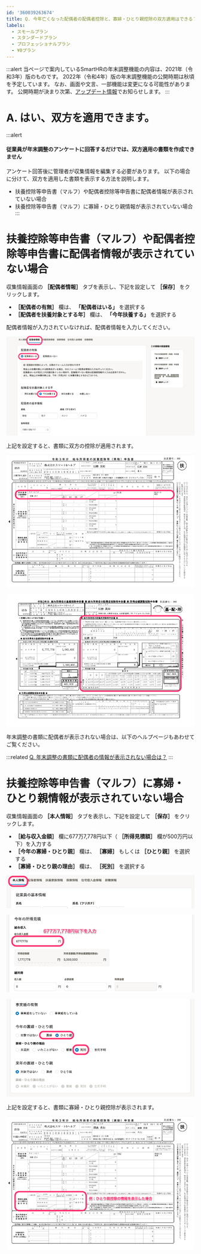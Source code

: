 ```yaml
---
id: '360039263674'
title: Q. 今年亡くなった配偶者の配偶者控除と、寡婦・ひとり親控除の双方適用はできる？
labels:
  - スモールプラン
  - スタンダードプラン
  - プロフェッショナルプラン
  - ¥0プラン
---
```

:::alert
当ページで案内しているSmartHRの年末調整機能の内容は、2021年（令和3年）版のものです。
2022年（令和4年）版の年末調整機能の公開時期は秋頃を予定しています。
なお、画面や文言、一部機能は変更になる可能性があります。
公開時期が決まり次第、[アップデート情報](https://smarthr.jp/update)でお知らせします。
:::

# A. はい、双方を適用できます。

:::alert
#### **従業員が年末調整のアンケートに回答するだけでは、双方適用の書類を作成できません**
アンケート回答後に管理者が収集情報を編集する必要があります。
以下の場合に分けて、双方を適用した書類を表示する方法を説明します。
- 扶養控除等申告書（マルフ）や配偶者控除等申告書に配偶者情報が表示されていない場合
- 扶養控除等申告書（マルフ）に寡婦・ひとり親情報が表示されていない場合
:::

# 扶養控除等申告書（マルフ）や配偶者控除等申告書に配偶者情報が表示されていない場合

収集情報画面の **［配偶者情報］** タブを表示し、下記を設定して **［保存］** をクリックします。

-  **［配偶者の有無］** 欄は、 **「配偶者はいる」** を選択する
-  **［配偶者を扶養対象とする年］** 欄は、 **「今年扶養する」** を選択する

配偶者情報が入力されていなければ、配偶者情報を入力してください。

![](./00________SmartHR____________.png)

上記を設定すると、書類に双方の控除が適用されます。

![__________________.png](./00___________________.png)

![](./___________________________________.png)

年末調整の書類に配偶者が表示されない場合は、以下のヘルプページもあわせてご覧ください。

:::related
[Q. 年末調整の書類に配偶者の情報が表示されない場合は？](https://knowledge.smarthr.jp/hc/ja/articles/360034870674)
:::

# 扶養控除等申告書（マルフ）に寡婦・ひとり親情報が表示されていない場合

収集情報画面の **［本人情報］** タブを表示し、下記を設定して **［保存］** をクリックします。

-  **［給与収入金額］** 欄に677万7,778円以下（ **［所得見積額］** 欄が500万円以下）を入力する
-  **［今年の寡婦・ひとり親］** 欄は、 **［寡婦］** もしくは **［ひとり親］** を選択する
-  **［寡婦・ひとり親の理由］** 欄は、 **［死別］** を選択する

![](./01________SmartHR____________.png)

![](./02________SmartHR____________.png)

![](./03________SmartHR____________.png)

上記を設定すると、書類に寡婦・ひとり親控除が表示されます。

![](./01___________________.png)
